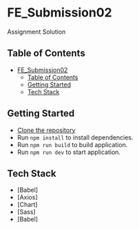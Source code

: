 # FE_Submission02

Assignment Solution

## Table of Contents

- [FE_Submission02](#fe_submission02)
  - [Table of Contents](#table-of-contents)
  - [Getting Started](#getting-started)
  - [Tech Stack](#tech-stack)

## Getting Started

- [Clone the repository](https://github.com/kafui4k/FE_Submission02)
- Run `npm install` to install dependencies.
- Run `npm run build` to build application.
- Run `npm run dev` to start application.

## Tech Stack

- [Babel]
- [Axios]
- [Chart]
- [Sass]
- [Babel]